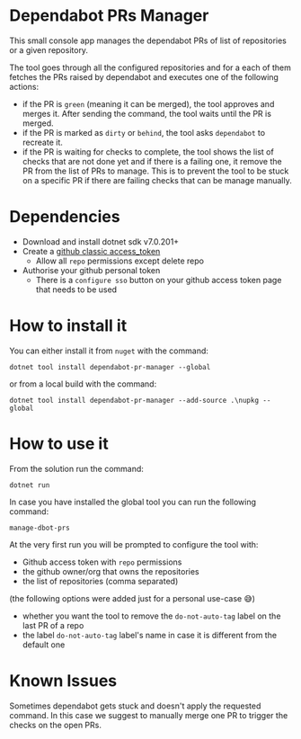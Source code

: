 # Dependabot PRs Manager

This small console app manages the dependabot PRs of list of repositories or a given repository.

The tool goes through all the configured repositories and for a each of them fetches the PRs raised by dependabot and executes one of the following actions:
- if the PR is `green` (meaning it can be merged), the tool approves and merges it. After sending the command, the tool waits until the PR is merged.
- if the PR is marked as `dirty` or `behind`, the tool asks `dependabot` to recreate it.
- if the PR is waiting for checks to complete, the tool shows the list of checks that are not done yet and if there is a failing one, it remove the PR from the list of PRs to manage.
 This is to prevent the tool to be stuck on a specific PR if there are failing checks that can be manage manually.

# Dependencies

- Download and install dotnet sdk v7.0.201+
- Create a [github classic access_token](https://docs.github.com/en/authentication/keeping-your-account-and-data-secure/creating-a-personal-access-token) 
  - Allow all `repo` permissions except delete repo
- Authorise your github personal token
  - There is a `configure sso` button on your github access token page that needs to be used

# How to install it

You can either install it from `nuget` with the command:

```
dotnet tool install dependabot-pr-manager --global
```

or from a local build with the command:

```
dotnet tool install dependabot-pr-manager --add-source .\nupkg --global
```

# How to use it

From the solution run the command:

```
dotnet run
```

In case you have installed the global tool you can run the following command:

```
manage-dbot-prs
```

At the very first run you will be prompted to configure the tool with:
- Github access token with `repo` permissions
- the github owner/org that owns the repositories
- the list of repositories (comma separated)

(the following options were added just for a personal use-case 😅)
- whether you want the tool to remove the `do-not-auto-tag` label on the last PR of a repo
- the label `do-not-auto-tag` label's name in case it is different from the default one

# Known Issues

Sometimes dependabot gets stuck and doesn't apply the requested command. In this case we suggest to manually merge one PR to trigger the checks on the open PRs.
